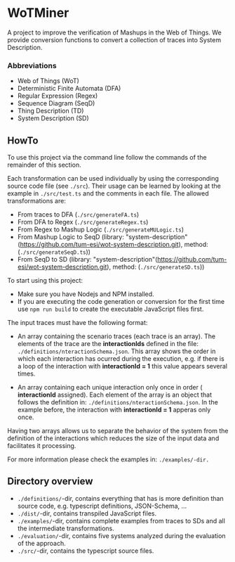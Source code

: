 # WoTMiner

A project to improve the verification of Mashups in the Web of Things. We provide conversion functions to convert a collection of traces into System Description.

### Abbreviations

- Web of Things (WoT)
- Deterministic Finite Automata (DFA)
- Regular Expression (Regex)
- Sequence Diagram (SeqD)
- Thing Description (TD)
- System Description (SD)

## HowTo

To use this project via the command line follow the commands of the remainder of this section.

Each transformation can be used individually by using the corresponding source code file (see `./src`). Their usage can be learned by looking at the example in `./src/test.ts` and the comments in each file. The allowed transformations are:

- From traces to DFA (`./src/generateFA.ts`)
- From DFA to Regex (`./src/generateRegex.ts`)
- From Regex to Mashup Logic (`./src/generateMULogic.ts`)
- From Mashup Logic to SeqD (library: "system-description"(https://github.com/tum-esi/wot-system-description.git), method: (`./src/generateSeqD.ts`))
- From SeqD to SD (library: "system-description"(https://github.com/tum-esi/wot-system-description.git), method: (`./src/generateSD.ts`))

To start using this project:

- Make sure you have Nodejs and NPM installed.
- If you are executing the code generation or conversion for the first time use `npm run build` to create the executable JavaScript files first.

The input traces must have the following format:

- An array containing the scenario traces (each trace is an array). The elements of the trace are the **interactionIds** defined in the file: `./definitions/nteractionSchema.json`. This array shows the order in which each interaction has ocurred during the execution, e.g. if there is a loop of the interaction with **interactionId = 1** this value appears several times.

- An array containing each unique interaction only once in order ( **interactionId** assigned). Each element of the array is an object that follows the definition in: `./definitions/nteractionSchema.json`. In the example before, the interaction with **interactionId = 1** apperas only once.

Having two arrays allows us to separate the behavior of the system from the definition of the interactions which reduces the size of the input data and facilitates it processing.

For more information please check the examples in: `./examples/-dir.`

## Directory overview

- `./definitions/`-dir, contains everything that has is more definition than source code, e.g. typescript definitions, JSON-Schema, ...
- `./dist/`-dir, contains transpiled JavaScript files.
- `./examples/`-dir, contains complete examples from traces to SDs and all the intermediate transformations.
- `./evaluation/`-dir, contains five systems analyzed during the evaluation of the approach.
- `./src/`-dir, contains the typescript source files.
